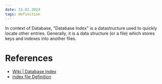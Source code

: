 ```yaml
---
date: 15.02.2024
tags: definition
---
```


In context of Database, "Database Index" is a datastructure used to quickly
locate other entries. Generally, it is a data structure (or a file) which
stores keys and indexes into another files.

# References
- [Wiki | Database Index](https://en.wikipedia.org/wiki/Database_index)
- [index file Definition](https://xlinux.nist.gov/dads/HTML/indexfile.html)
